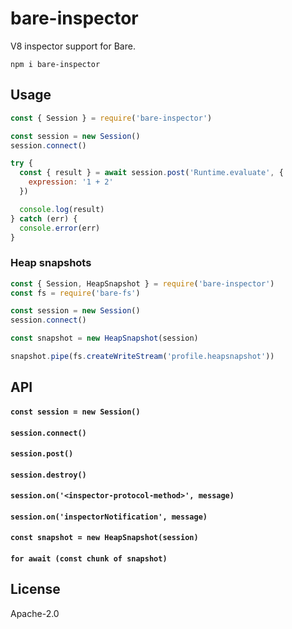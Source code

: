 # bare-inspector

V8 inspector support for Bare.

```
npm i bare-inspector
```

## Usage

```js
const { Session } = require('bare-inspector')

const session = new Session()
session.connect()

try {
  const { result } = await session.post('Runtime.evaluate', {
    expression: '1 + 2'
  })

  console.log(result)
} catch (err) {
  console.error(err)
}
```

### Heap snapshots

```js
const { Session, HeapSnapshot } = require('bare-inspector')
const fs = require('bare-fs')

const session = new Session()
session.connect()

const snapshot = new HeapSnapshot(session)

snapshot.pipe(fs.createWriteStream('profile.heapsnapshot'))
```

## API

#### `const session = new Session()`

#### `session.connect()`

#### `session.post()`

#### `session.destroy()`

#### `session.on('<inspector-protocol-method>', message)`

#### `session.on('inspectorNotification', message)`

#### `const snapshot = new HeapSnapshot(session)`

#### `for await (const chunk of snapshot)`

## License

Apache-2.0
